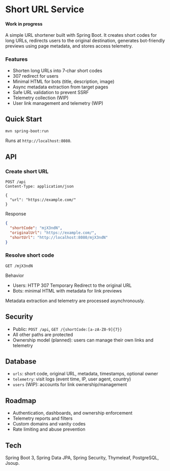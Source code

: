 # Short URL Service

#### Work in progress

A simple URL shortener built with Spring Boot. It creates short codes for long URLs, redirects users to the original destination, generates bot-friendly previews using page metadata, and stores access telemetry.

### Features
- Shorten long URLs into 7‑char short codes
- 307 redirect for users
- Minimal HTML for bots (title, description, image)
- Async metadata extraction from target pages
- Safe URL validation to prevent SSRF
- Telemetry collection (WIP)
- User link management and telemetry (WIP)

## Quick Start

```bash
mvn spring-boot:run
```
Runs at `http://localhost:8080`.

## API

### Create short URL
```http
POST /api
Content-Type: application/json

{
  "url": "https://example.com/"
}
```
Response
```json
{
  "shortCode": "mjX3ndN",
  "originalUrl": "https://example.com/",
  "shortUrl": "http://localhost:8080/mjX3ndN"
}
```

### Resolve short code
```http
GET /mjX3ndN
```
Behavior
- Users: HTTP 307 Temporary Redirect to the original URL
- Bots: minimal HTML with metadata for link previews

Metadata extraction and telemetry are processed asynchronously.

## Security
- Public: `POST /api`, `GET /{shortCode:[a-zA-Z0-9]{7}}`
- All other paths are protected
- Ownership model (planned): users can manage their own links and telemetry

## Database
- `urls`: short code, original URL, metadata, timestamps, optional owner
- `telemetry`: visit logs (event time, IP, user agent, country)
- `users` (WIP): accounts for link ownership/management

## Roadmap
- Authentication, dashboards, and ownership enforcement
- Telemetry reports and filters
- Custom domains and vanity codes
- Rate limiting and abuse prevention

## Tech
Spring Boot 3, Spring Data JPA, Spring Security, Thymeleaf, PostgreSQL, Jsoup.
